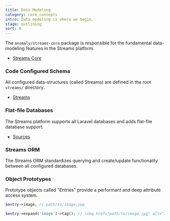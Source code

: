 ```yaml
---
title: Data Modeling
category: core_concepts
intro: Data modeling is where we begin.
stage: outlining
sort: 0
---
```


The `anomaly/streams-core` package is responsible for the fundamental data-modeling features in the Streams platform.

- [Streams Core](core/introduction)

### Code Configured Schema

All configured data-structures (called Streams) are defined in the root `streams/` directory.

- [Streams](core/streams)

### Flat-file Databases

The Streams platform supports all Laravel databases and adds flat-file database support.

- [Sources](core/sources)

### Streams ORM

The Streams ORM standardizes querying and create/update functionality between all configured databases.

### Object Prototypes

Prototype objects called "Entries" provide a performant and deep attribute access system.

```php
$entry->image; // path/to/image.jpg

$entry->expand('image')->tag(); // <img href="path/to/image.jpg" alt="Image">
```
